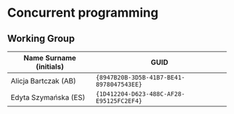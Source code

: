 # Concurrent programming

## Working Group

| Name Surname (initials) | GUID                                     |
| ----------------------- | ---------------------------------------- |
| Alicja Bartczak (AB)    | `{8947B20B-3D5B-41B7-BE41-8978047543EE}` |
| Edyta Szymańska (ES)    | `{1D412204-D623-488C-AF28-E95125FC2EF4}` |
